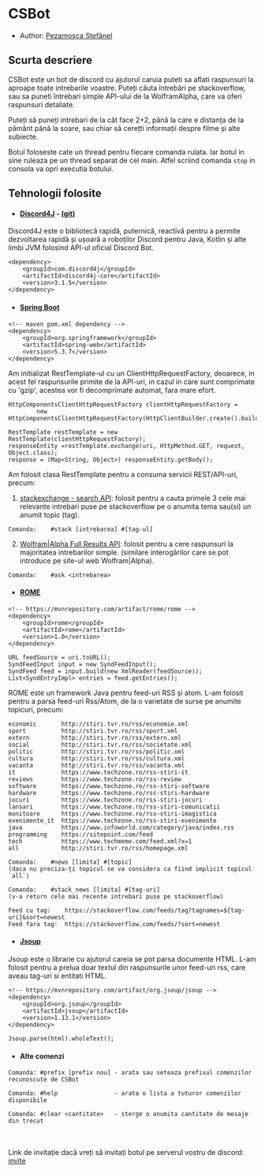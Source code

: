 # CSBot

-   Author: [Pezamosca Ștefănel](https://github.com/StefanPEZA)

## Scurta descriere

CSBot este un bot de discord cu ajutorul caruia puteti sa aflati raspunsuri la aproape toate intrebarile voastre. Puteți căuta întrebări pe stackoverflow, sau sa puneti întrebari simple API-ului de la WolframAlpha, care va oferi raspunsuri detaliate.

Puteți să puneți intrebari de la cât face 2+2, până la care e distanța de la pământ până la soare, sau chiar să cerețti informații despre filme și alte subiecte.

Botul foloseste cate un thread pentru fiecare comanda rulata. Iar botul in sine ruleaza pe un thread separat de cel main. Atfel scriind comanda ` stop ` in consola va opri executia botului.

## Tehnologii folosite

-   #### [Discord4J](https://discord4j.com/) - [(git)](https://github.com/Discord4J/Discord4J)

Discord4J este o bibliotecă rapidă, puternică, reactivă pentru a permite dezvoltarea rapidă și ușoară a roboților Discord pentru Java, Kotlin și alte limbi JVM folosind API-ul oficial Discord Bot.

```
<dependency>
    <groupId>com.discord4j</groupId>
    <artifactId>discord4j-core</artifactId>
    <version>3.1.5</version>
</dependency>
```

-   #### [Spring Boot](https://spring.io/)

```
<!-- maven pom.xml dependency -->
<dependency>
    <groupId>org.springframework</groupId>
    <artifactId>spring-web</artifactId>
    <version>5.3.7</version>
</dependency>
```

Am initializat RestTemplate-ul cu un ClientHttpRequestFactory, deoarece, in acest fel raspunsurile primite de la API-uri, in cazul in care sunt comprimate cu 'gzip', acestea vor fi decomprimate automat, fara mare efort.

```
HttpComponentsClientHttpRequestFactory clientHttpRequestFactory =
        new HttpComponentsClientHttpRequestFactory(HttpClientBuilder.create().build());

RestTemplate restTemplate = new RestTemplate(clientHttpRequestFactory);
responseEntity =restTemplate.exchange(uri, HttpMethod.GET, request, Object.class);
response = (Map<String, Object>) responseEntity.getBody();
```

Am folosit clasa RestTemplate pentru a consuma servicii REST/API-uri, precum:

1. [stackexchange - search API](https://api.stackexchange.com/docs/search): folosit pentru a cauta primele 3 cele mai relevante intrebari puse pe stackoverflow pe o anumita tema sau(si) un anumit topic (tag).

```
Comanda:    #stack [intrebarea] #[tag-ul]
```

2. [Wolfram|Alpha Full Results API](https://products.wolframalpha.com/api/documentation/): folosit pentru a cere raspunsuri la majoritatea intrebarilor simple. (similare interogărilor care se pot introduce pe site-ul web Wolfram|Alpha).

```
Comanda:    #ask <intrebarea>
```

-   #### [ROME](https://rometools.github.io/rome/)

```
<!-- https://mvnrepository.com/artifact/rome/rome -->
<dependency>
    <groupId>rome</groupId>
    <artifactId>rome</artifactId>
    <version>1.0</version>
</dependency>
```

```
URL feedSource = uri.toURL();
SyndFeedInput input = new SyndFeedInput();
SyndFeed feed = input.build(new XmlReader(feedSource));
List<SyndEntryImpl> entries = feed.getEntries();
```

ROME este un framework Java pentru feed-uri RSS și atom. L-am folosit pentru a parsa feed-uri Rss/Atom, de la o varietate de surse pe anumite topicuri, precum:

```
economic       http://stiri.tvr.ro/rss/economie.xml
sport          http://stiri.tvr.ro/rss/sport.xml
extern         http://stiri.tvr.ro/rss/extern.xml
social         http://stiri.tvr.ro/rss/societate.xml
politic        http://stiri.tvr.ro/rss/politic.xml
cultura        http://stiri.tvr.ro/rss/cultura.xml
vacanta        http://stiri.tvr.ro/rss/vacanta.xml
it             https://www.techzone.ro/rss-stiri-it
reviews        https://www.techzone.ro/rss-review
software       https://www.techzone.ro/rss-stiri-software
hardware       https://www.techzone.ro/rss-stiri-hardware
jocuri         https://www.techzone.ro/rss-stiri-jocuri
lansari        https://www.techzone.ro/rss-stiri-comunicatii
monitoare      https://www.techzone.ro/rss-stiri-imagistica
evenimente_it  https://www.techzone.ro/rss-stiri-evenimente
java           https://www.infoworld.com/category/java/index.rss
programming    https://sitepoint.com/feed
tech           https://www.techmeme.com/feed.xml?x=1
all            http://stiri.tvr.ro/rss/homepage.xml
```

```
Comanda:    #news [limita] #[topic]
(daca nu preciza-ți topicul se va considera ca fiind implicit topicul `all`)
```

```
Comanda:    #stack_news [limita] #[tag-uri]
(v-a return cele mai recente intrebari puse pe stackoverflow)

Feed cu tag:    https://stackoverflow.com/feeds/tag?tagnames=${tag-uri}&sort=newest
Feed fara tag:  https://stackoverflow.com/feeds/?sort=newest
```

-   #### [Jsoup](https://jsoup.org/)

Jsoup este o librarie cu ajutorul careia se pot parsa documente HTML. L-am folosit pentru a prelua doar textul din raspunsurile unor feed-uri rss, care aveau tag-uri si entitati HTML.

```
<!-- https://mvnrepository.com/artifact/org.jsoup/jsoup -->
<dependency>
    <groupId>org.jsoup</groupId>
    <artifactId>jsoup</artifactId>
    <version>1.13.1</version>
</dependency>
```

```
Jsoup.parse(html).wholeText();
```

-   #### Alte comenzi

```
Comanda: #prefix [prefix nou] - arata sau seteaza prefixul comenzilor recunoscute de CSBot

Comanda: #help                - arata o lista a tuturor comenzilor disponibile

Comanda: #clear <cantitate>   - sterge o anumita cantitate de mesaje din trecut
```

<br><br>
Link de invitație dacă vreți să invitați botul pe serverul vostru de discord: [invite](https://discord.com/api/oauth2/authorize?client_id=848884594450366484&permissions=8&scope=bot)
